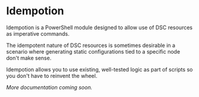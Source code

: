 # Idempotion
Idempotion is a PowerShell module designed to allow use of DSC resources as imperative commands.

The idempotent nature of DSC resources is sometimes desirable in a scenario where generating static configurations tied to a specific node don't make sense.

Idempotion allows you to use existing, well-tested logic as part of scripts so you don't have to reinvent the wheel.

_More documentation coming soon._
